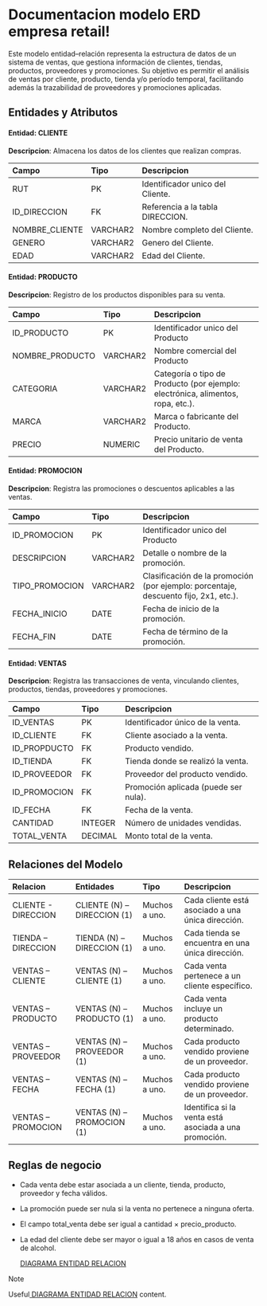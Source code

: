 
# Documentacion modelo ERD empresa retail!

Este modelo entidad–relación representa la estructura de datos de un sistema de ventas, que gestiona información de clientes, tiendas, productos, proveedores y promociones. Su objetivo es permitir el análisis de ventas por cliente, producto, tienda y/o período temporal, facilitando además la trazabilidad de proveedores y promociones aplicadas.


## Entidades y Atributos

#### Entidad: **CLIENTE**
**Descripcion**: Almacena los datos de los clientes que realizan compras.


| **Campo** | **Tipo**     | **Descripcion**                |
| :-------- | :------- | :------------------------- |
| RUT | PK | Identificador unico del Cliente. |
| ID_DIRECCION | FK | Referencia a la tabla DIRECCION. |
| NOMBRE_CLIENTE| VARCHAR2 | Nombre completo del Cliente. |
| GENERO | VARCHAR2 | Genero del Cliente. |
| EDAD | VARCHAR2 | Edad del Cliente. |

#### Entidad: **PRODUCTO**

**Descripcion**: Registro de los productos disponibles para su venta.

| **Campo** | **Tipo**     | **Descripcion**                |
| :-------- | :------- | :------------------------- |
| ID_PRODUCTO | PK | Identificador unico del Producto |
| NOMBRE_PRODUCTO | VARCHAR2 | Nombre comercial del Producto |
| CATEGORIA| VARCHAR2 | Categoría o tipo de Producto (por ejemplo: electrónica, alimentos, ropa, etc.). |
| MARCA | VARCHAR2 | Marca o fabricante del Producto. |
| PRECIO | NUMERIC | Precio unitario de venta del Producto. |


#### Entidad: **PROMOCION**

**Descripcion**: Registra las promociones o descuentos aplicables a las ventas.

| **Campo** | **Tipo**     | **Descripcion**                |
| :-------- | :------- | :------------------------- |
| ID_PROMOCION | PK | Identificador unico del Producto |
| DESCRIPCION | VARCHAR2 | Detalle o nombre de la promoción. |
| TIPO_PROMOCION| VARCHAR2 | Clasificación de la promoción (por ejemplo: porcentaje, descuento fijo, 2x1, etc.). |
| FECHA_INICIO | DATE | Fecha de inicio de la promoción. |
| FECHA_FIN | DATE | Fecha de término de la promoción. |


#### Entidad: **VENTAS**

**Descripcion**: Registra las transacciones de venta, vinculando clientes, productos, tiendas,
proveedores y promociones.

| **Campo** | **Tipo**     | **Descripcion**                |
| :-------- | :------- | :------------------------- |
| ID_VENTAS | PK | Identificador único de la venta. |
| ID_CLIENTE | FK | Cliente asociado a la venta. |
| ID_PROPDUCTO | FK | Producto vendido. |
| ID_TIENDA | FK | Tienda donde se realizó la venta. |
| ID_PROVEEDOR | FK | Proveedor del producto vendido. |
| ID_PROMOCION | FK | Promoción aplicada (puede ser nula). |
| ID_FECHA | FK | Fecha de la venta. |
| CANTIDAD | INTEGER | Número de unidades vendidas. |
| TOTAL_VENTA | DECIMAL | Monto total de la venta. |



## **Relaciones del Modelo**


| **Relacion** | **Entidades**     | **Tipo**     | **Descripcion**                |
| :-------- | :------- | :------- | :------------------------- |
| CLIENTE - DIRECCION | CLIENTE (N) – DIRECCION (1) | Muchos a uno. | Cada cliente está asociado a una única dirección. |
| TIENDA – DIRECCION | TIENDA (N) – DIRECCION (1) | Muchos a uno. | Cada tienda se encuentra en una única dirección. |
| VENTAS – CLIENTE | VENTAS (N) – CLIENTE (1) | Muchos a uno. | Cada venta pertenece a un cliente específico. |
| VENTAS – PRODUCTO | VENTAS (N) – PRODUCTO (1) | Muchos a uno. | Cada venta incluye un producto determinado. |
| VENTAS – PROVEEDOR | VENTAS (N) – PROVEEDOR (1) | Muchos a uno. | Cada producto vendido proviene de un proveedor. |
| VENTAS – FECHA | VENTAS (N) – FECHA (1) | Muchos a uno. | Cada producto vendido proviene de un proveedor. |
| VENTAS – PROMOCION | VENTAS (N) – PROMOCION (1) | Muchos a uno. | Identifica si la venta está asociada a una promoción. |

## **Reglas de negocio**
- Cada venta debe estar asociada a un cliente, tienda, producto, proveedor y fecha válidos.
- La promoción puede ser nula si la venta no pertenece a ninguna oferta.
- El campo total_venta debe ser igual a cantidad × precio_producto.
- La edad del cliente debe ser mayor o igual a 18 años en casos de venta de alcohol.





  [ DIAGRAMA ENTIDAD RELACION](https://viewer.diagrams.net/?tags=%7B%7D&lightbox=1&target=blank&highlight=0000ff&edit=_blank&layers=1&nav=1&title=Diagrama-Retail.drawio&dark=auto#Uhttps%3A%2F%2Fraw.githubusercontent.com%2FValdivia737%2Fdiagrama%2Fmain%2FDiagrama-Retail.drawio)


> [!NOTE]
> Useful[ DIAGRAMA ENTIDAD RELACION](https://viewer.diagrams.net/?tags=%7B%7D&lightbox=1&target=blank&highlight=0000ff&edit=_blank&layers=1&nav=1&title=Diagrama-Retail.drawio&dark=auto#Uhttps%3A%2F%2Fraw.githubusercontent.com%2FValdivia737%2Fdiagrama%2Fmain%2FDiagrama-Retail.drawio) content.
